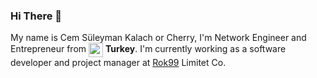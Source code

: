### Hi There 👋

My name is Cem Süleyman Kalach or Cherry, I'm Network Engineer and Entrepreneur from <img width="23" align="center" src="https://image.flaticon.com/icons/svg/555/555560.svg"> **Turkey**. I'm currently working as a software developer and project manager at [Rok99](https://github.com/ROKNN) Limitet Co.
